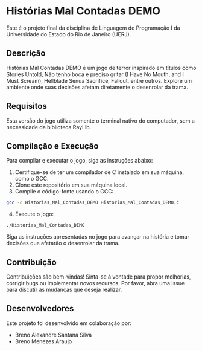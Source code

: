 # Histórias Mal Contadas DEMO

Este é o projeto final da disciplina de Linguagem de Programação I da Universidade do Estado do Rio de Janeiro (UERJ).

## Descrição

Histórias Mal Contadas DEMO é um jogo de terror inspirado em títulos como Stories Untold, Não tenho boca e preciso gritar (I Have No Mouth, and I Must Scream), Hellblade Senua Sacrifice, Fallout, entre outros. Explore um ambiente onde suas decisões afetam diretamente o desenrolar da trama.

## Requisitos

Esta versão do jogo utiliza somente o terminal nativo do computador, sem a necessidade da biblioteca RayLib.

## Compilação e Execução

Para compilar e executar o jogo, siga as instruções abaixo:

1. Certifique-se de ter um compilador de C instalado em sua máquina, como o GCC.
2. Clone este repositório em sua máquina local.
3. Compile o código-fonte usando o GCC:

```bash
gcc -o Historias_Mal_Contadas_DEMO Historias_Mal_Contadas_DEMO.c
```

4. Execute o jogo:

```bash
./Historias_Mal_Contadas_DEMO
```

Siga as instruções apresentadas no jogo para avançar na história e tomar decisões que afetarão o desenrolar da trama.

## Contribuição

Contribuições são bem-vindas! Sinta-se à vontade para propor melhorias, corrigir bugs ou implementar novos recursos. Por favor, abra uma issue para discutir as mudanças que deseja realizar.

## Desenvolvedores

Este projeto foi desenvolvido em colaboração por:

- Breno Alexandre Santana Silva
- Breno Menezes Araujo
